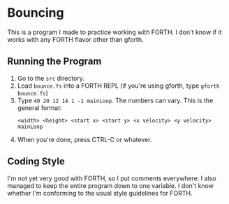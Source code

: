 # Bouncing
This is a program I made to practice working with FORTH. I don't know if it
works with any FORTH flavor other than gforth. 

## Running the Program
 1. Go to the `src` directory.
 2. Load `bounce.fs` into a FORTH REPL (if you're using gforth, type
    `gforth bounce.fs`)
 3. Type `40 20 12 14 1 -1 mainLoop`. The numbers can vary. This is the general
    format:
    ```
    <width> <height> <start x> <start y> <x velocity> <y velocity> mainLoop
    ````
 4. When you're done, press CTRL-C or whatever.

## Coding Style
I'm not yet very good with FORTH, so I put comments everywhere. I also managed
to keep the entire program down to one variable. I don't know whether I'm
conforming to the usual style guidelines for FORTH.

